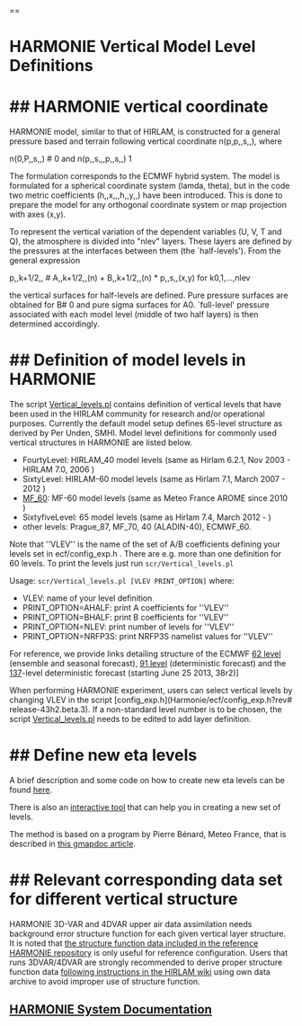 
==
# HARMONIE Vertical Model Level Definitions 

# ## HARMONIE vertical coordinate
HARMONIE model, similar to that of HIRLAM, is constructed for a general pressure based and terrain following vertical coordinate n(p,p,,s,,), where

n(0,P,,s,,) # 0 and n(p,,s,,,p,,s,,) 1

The formulation corresponds to the ECMWF hybrid system. The model is formulated for a spherical coordinate system (lamda, theta), but in the code two metric coefficients (h,,x,,,h,,y,,) have been introduced. This is done to prepare the model for any orthogonal coordinate system or map projection with axes (x,y). 

To represent the vertical variation of the dependent variables (U, V, T and Q), the atmosphere is divided into "nlev" layers. These layers are defined by the pressures at the interfaces between them (the `half-levels'). From the general expression

p,,k+1/2,, # A,,k+1/2,,(n) + B,,k+1/2,,(n) * p,,s,,(x,y)          for k0,1,...,nlev

the vertical surfaces for half-levels are defined. Pure pressure surfaces are obtained for B# 0 and pure sigma surfaces for A0. `full-level' pressure associated with each model level (middle of two half layers) is then determined accordingly.
# ## Definition of model levels in HARMONIE
The script [Vertical_levels.pl](Harmonie/scr/Vertical_levels.pl?rev=release-43h2.beta.3) contains definition of vertical levels that have been used in the HIRLAM community for research and/or operational purposes. Currently the default model setup defines 65-level structure as derived by Per Unden, SMHI. Model level definitions for commonly used vertical structures in HARMONIE are listed below.
 * FourtyLevel: HIRLAM_40 model levels (same as Hirlam 6.2.1, Nov 2003 - HIRLAM 7.0, 2006 )
 * SixtyLevel: HIRLAM-60 model levels (same as Hirlam 7.1, March 2007 - 2012 )
 * [MF_60](MFSixtyLevel): MF-60 model levels (same as Meteo France AROME since 2010 )
 * SixtyfiveLevel: 65 model levels (same as Hirlam 7.4, March 2012 - )
 * other levels: Prague_87, MF_70, 40 (ALADIN-40), ECMWF_60.

Note that ''VLEV'' is the name of the set of A/B coefficients defining your levels set in ecf/config_exp.h . There are e.g. more than one definition for 60 levels. To print the levels just run 
`scr/Vertical_levels.pl `

Usage:
` scr/Vertical_levels.pl [VLEV PRINT_OPTION] `
where:
 * VLEV: name of your level definition
 * PRINT_OPTION=AHALF: print A coefficients for ''VLEV''
 * PRINT_OPTION=BHALF: print B coefficients for ''VLEV''
 * PRINT_OPTION=NLEV: print number of levels for ''VLEV''
 * PRINT_OPTION=NRFP3S: print NRFP3S namelist values for ''VLEV''

For reference, we provide links detailing structure of the ECMWF [62 level](http://www.ecmwf.int/products/data/technical/model_levels/model_def_62.html) (ensemble and seasonal forecast), 
[91 level](https://www.ecmwf.int/en/forecasts/documentation-and-support/91-model-levels) (deterministic forecast) and the [137](https://www.ecmwf.int/en/forecasts/documentation-and-support/137-model-levels)-level deterministic forecast (starting June 25 2013, 38r2)]

When performing HARMONIE experiment, users can select vertical levels by changing VLEV in the script [config_exp.h](Harmonie/ecf/config_exp.h?rev# release-43h2.beta.3). If a non-standard level number is to be chosen, the script [Vertical_levels.pl](Harmonie/scr/Vertical_levels.pl?revrelease-43h2.beta.3) needs to be edited to add layer definition.

# ## Define new eta levels

A brief description and some code on how to create new eta levels can be found [here](https://hirlam.org/trac/attachment/wiki/HarmonieSystemDocumentation/VerticalGrid/New_eta.tar.gz).

There is also an [interactive tool](https://www.hirlam.org/nwptools/vlevs.html) that can help you in creating a new set of levels.


The method is based on a program by Pierre Bénard, Meteo France, that is described in [this gmapdoc article](http://www.cnrm.meteo.fr/gmapdoc//spip.php?article62).

# ## Relevant corresponding data set for different vertical structure
HARMONIE 3D-VAR and 4DVAR upper air data assimilation needs background error structure function for each given vertical layer structure. It is noted that [the structure function data included in the reference HARMONIE repository](trunk/const/jb_data) is only useful for reference configuration. Users that runs 3DVAR/4DVAR are strongly recommended to derive proper structure function data [following instructions in the HIRLAM wiki](HarmonieSystemDocumentation/Structurefunctions) using own data archive to avoid improper use of structure function.


[HARMONIE System Documentation](HarmonieSystemDocumentation)
----


